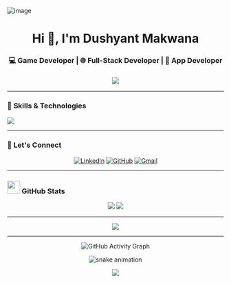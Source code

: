 ![image](https://github.com/user-attachments/assets/5642408f-a8be-44ba-9f21-54ea5a1a8ee5)



<h1 align="center">Hi 👋, I'm Dushyant Makwana</h1>
<h3 align="center">💻 Game Developer | 🌐 Full-Stack Developer | 📱 App Developer</h3>

<h3 align="center">
  <img src="https://readme-typing-svg.demolab.com?font=Press+Start+2P&size=18&duration=2000&pause=1000&color=FF5F6D&center=true&vCenter=true&width=550&lines=Indie+Game+Developer;Web+Developer;Coding+Enthusiast" />
</h3>



---









### 🚀 **Skills & Technologies**
<p align="left">
  <img src="https://skillicons.dev/icons?i=unity,cs,cpp,python,react,nodejs,mongodb,express,flutter,dart,html,css,js,bootstrap,tailwind,git,github,linux" />
</p>

---


### 💬 **Let's Connect**
<p align="center">
  <a href="https://www.linkedin.com/in/dushyantmakwana" target="_blank"><img align="center" src="https://img.shields.io/badge/LinkedIn-%230077B5.svg?logo=linkedin&logoColor=white" alt="LinkedIn" /></a>
  <a href="https://github.com/dushyantmak85" target="_blank"><img align="center" src="https://img.shields.io/badge/GitHub-%23181717.svg?logo=github&logoColor=white" alt="GitHub" /></a>
  <a href="mailto:dushyantmakwana@gmail.com" target="_blank"><img align="center" src="https://img.shields.io/badge/Gmail-D14836?logo=gmail&logoColor=white" alt="Gmail" /></a>
</p>

---

 <h3><img src="https://media4.giphy.com/media/MIGbtLZoVjbl0bYbAd/giphy.gif?cid=ecf05e472t2h0i8d7dcjaoau9iqtchhr899hxmpxzzgc7lyw&rid=giphy.gif" width="30"> GitHub Stats </h3>
  <!-- Most Used Languages on the left -->



  <!-- Stats on the right -->

<div align="center">
  <img height="auto" src="https://github-readme-stats.vercel.app/api?username=dushyantmak85&show_icons=true&theme=radical&count_private=true" />
  <img height="auto" src="https://github-readme-streak-stats.herokuapp.com?user=dushyantmak85&theme=radical" />
</div>

---


<p align="center">
  <img height="auto" src="https://github-readme-stats.vercel.app/api/top-langs/?username=dushyantmak85&langs_count=8&layout=compact&theme=radical" />
</p>

---
   
  
    



<p align="center">
  <img src="https://github-readme-activity-graph.vercel.app/graph?username=dushyantmak85&theme=redical" alt="GitHub Activity Graph" />
</p>

<p align="center">
  <img src="https://github.com/dushyantmak85/dushyantmak85/blob/output/github-contribution-grid-snake.svg" alt="snake animation" />
</p>




<p align="center"><img src="https://profile-counter.glitch.me/{dushyantmak85}/count.svg"></p>










